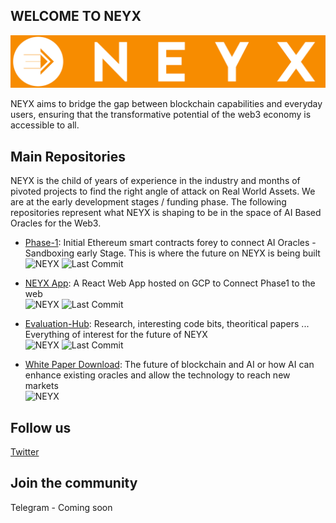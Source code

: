 ## WELCOME TO NEYX
![NEYX LOGO](https://github.com/NEYXHQ/.github/blob/main/LOGO-TEXT.jpg)

NEYX aims to bridge the gap between blockchain capabilities and everyday users, ensuring that the transformative potential of the web3 economy is accessible to all.

## Main Repositories
NEYX is the child of years of experience in the industry and months of pivoted projects to find the right angle of attack on Real World Assets. We are at the early development stages / funding phase. The following repositories represent what NEYX is shaping to be in the space of AI Based Oracles for the Web3.

* [Phase-1](https://github.com/NEYXHQ/phase1): Initial Ethereum smart contracts forey to connect AI Oracles - Sandboxing early Stage. This is where the future on NEYX is being built
  <BR>![NEYX](https://img.shields.io/badge/NEYX-Development-orange)     ![Last Commit](https://img.shields.io/github/last-commit/NEYXHQ/phase1)

* [NEYX App](https://github.com/NEYXHQ/phase1](https://github.com/NEYXHQ/vending-machine-app)): A React Web App hosted on GCP to Connect Phase1 to the web
  <BR>![NEYX](https://img.shields.io/badge/NEYX-Development-orange)     ![Last Commit](https://img.shields.io/github/last-commit/NEYXHQ/vending-machine-app)

* [Evaluation-Hub](https://github.com/NEYXHQ/Evaluation-Hub): Research, interesting code bits, theoritical papers ... Everything of interest for the future of NEYX
  <BR>![NEYX](https://img.shields.io/badge/NEYX-Research-orange)     ![Last Commit](https://img.shields.io/github/last-commit/NEYXHQ/Evaluation-Hub)

* [White Paper Download](https://github.com/NEYXHQ/White-Paper/raw/main/WhitePaper.pdf): The future of blockchain and AI or how AI can enhance existing oracles and allow the technology to reach new markets
  <BR>![NEYX](https://img.shields.io/badge/NEYX-Vision-orange)  
  
## Follow us
[Twitter](https://twitter.com/NeyxHQ)


## Join the community
Telegram - Coming soon


